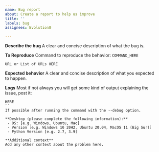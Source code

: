 ```yaml
---
name: Bug report
about: Create a report to help us improve
title: ''
labels: bug
assignees: Evolution0

---
```


**Describe the bug**
A clear and concise description of what the bug is.

**To Reproduce**
Command to reproduce the behavior:
`COMMAND_HERE`
```
URL or List of URLs HERE
```

**Expected behavior**
A clear and concise description of what you expected to happen.

**Logs**
Most if not always you will get some kind of output explaining the issue, post it:
```
HERE
``
If possible after running the command with the --debug option.

**Desktop (please complete the following information):**
 - OS: [e.g. Windows, Ubuntu, Mac]
 - Version [e.g. Windows 10 20H2, Ubuntu 20.04, MacOS 11 (Big Sur)]
 - Python Version [e.g. 2.7, 3.9]

**Additional context**
Add any other context about the problem here.

